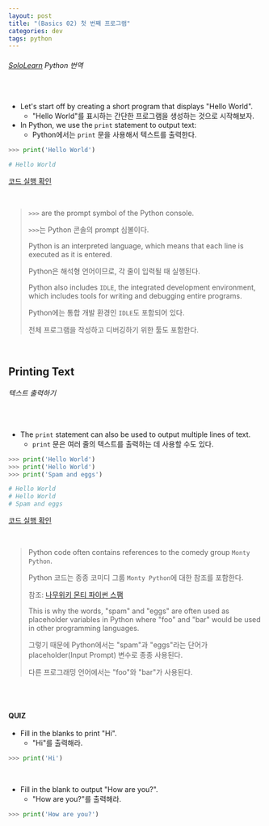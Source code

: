 ```yaml
---
layout: post
title: "(Basics 02) 첫 번째 프로그램"
categories: dev
tags: python
---
```


###### [SoloLearn](https://www.sololearn.com) Python 번역

<br>

- Let's start off by creating a short program that displays "Hello World".
  - "Hello World"를 표시하는 간단한 프로그램을 생성하는 것으로 시작해보자.
- In Python, we use the `print` statement to output text:
  - Python에서는 `print` 문을 사용해서 텍스트를 출력한다.

```python
>>> print('Hello World')

# Hello World
```

[코드 실행 확인](https://code.sololearn.com/283/#py)

<br>

> `>>>` are the prompt symbol of the Python console.
>
> `>>>`는 Python 콘솔의 prompt 심볼이다.
>
> Python is an interpreted language, which means that each line is executed as it is entered.
>
> Python은 해석형 언어이므로, 각 줄이 입력될 때 실행된다.
>
> Python also includes `IDLE`, the integrated development environment, which includes tools for writing and debugging entire programs.
>
> Python에는 통합 개발 환경인 `IDLE`도 포함되어 있다.
>
> 전체 프로그램을 작성하고 디버깅하기 위한 툴도 포함한다.

<br>

## Printing Text

###### 텍스트 출력하기

<br>

- The `print` statement can also be used to output multiple lines of text.
  - `print` 문은 여러 줄의 텍스트를 출력하는 데 사용할 수도 있다.

```python
>>> print('Hello World')
>>> print('Hello World')
>>> print('Spam and eggs')

# Hello World
# Hello World
# Spam and eggs
```

[코드 실행 확인](https://code.sololearn.com/284/#py)

<br>

> Python code often contains references to the comedy group `Monty Python`.
>
> Python 코드는 종종 코미디 그룹 `Monty Python`에 대한 참조를 포함한다.
>
> 참조: [나무위키 몬티 파이썬 스팸](https://namu.wiki/w/스팸(몬티%20파이선%20스케치))
>
> This is why the words, "spam" and "eggs" are often used as placeholder variables in Python where "foo" and "bar" would be used in other programming languages.
>
> 그렇기 때문에 Python에서는 "spam"과 "eggs"라는 단어가 placeholder(Input Prompt) 변수로 종종 사용된다.
>
> 다른 프로그래밍 언어에서는 "foo"와 "bar"가 사용된다.

<br>

<br>

#### QUIZ

- Fill in the blanks to print "Hi".
  - "Hi"를 출력해라.

```python
>>> print('Hi')
```

<br>

- Fill in the blank to output "How are you?".
  - "How are you?"를 출력해라.

```python
>>> print('How are you?')
```

<br>

<br>